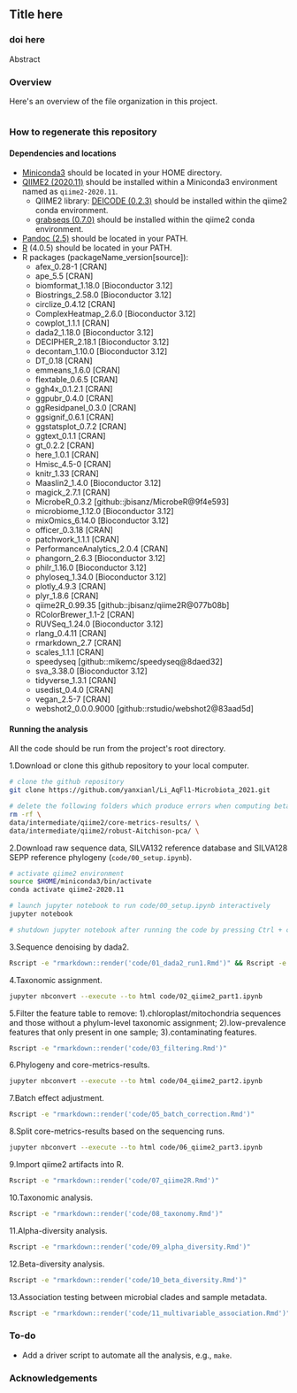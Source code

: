 ## Title here
### doi here

Abstract 

### Overview

Here's an overview of the file organization in this project.
```

```

### How to regenerate this repository

#### Dependencies and locations

* [Miniconda3](https://docs.conda.io/en/latest/miniconda.html) should be located in your HOME directory.
* [QIIME2 (2020.11)](https://docs.qiime2.org/2020.11/) should be installed within a Miniconda3 environment named as `qiime2-2020.11`.
  * QIIME2 library: [DEICODE (0.2.3)](https://library.qiime2.org/plugins/deicode/19/) should be installed within the qiime2 conda environment.
  * [grabseqs (0.7.0)](https://github.com/louiejtaylor/grabseqs) should be installed within the qiime2 conda environment.
* [Pandoc (2.5)](https://pandoc.org/index.html) should be located in your PATH.
* [R](https://www.r-project.org/) (4.0.5) should be located in your PATH.
* R packages (packageName_version[source]): 
  * afex_0.28-1 [CRAN]
  * ape_5.5 [CRAN]
  * biomformat_1.18.0 [Bioconductor 3.12]
  * Biostrings_2.58.0 [Bioconductor 3.12]
  * circlize_0.4.12 [CRAN]
  * ComplexHeatmap_2.6.0 [Bioconductor 3.12]
  * cowplot_1.1.1 [CRAN]
  * dada2_1.18.0 [Bioconductor 3.12]
  * DECIPHER_2.18.1 [Bioconductor 3.12]
  * decontam_1.10.0 [Bioconductor 3.12]
  * DT_0.18 [CRAN]
  * emmeans_1.6.0 [CRAN]
  * flextable_0.6.5 [CRAN]
  * ggh4x_0.1.2.1 [CRAN]
  * ggpubr_0.4.0 [CRAN]
  * ggResidpanel_0.3.0 [CRAN]
  * ggsignif_0.6.1 [CRAN] 
  * ggstatsplot_0.7.2 [CRAN]
  * ggtext_0.1.1 [CRAN]
  * gt_0.2.2 [CRAN]
  * here_1.0.1 [CRAN]
  * Hmisc_4.5-0 [CRAN]
  * knitr_1.33 [CRAN]
  * Maaslin2_1.4.0 [Bioconductor 3.12]
  * magick_2.7.1 [CRAN]
  * MicrobeR_0.3.2 [github::jbisanz/MicrobeR@9f4e593]
  * microbiome_1.12.0 [Bioconductor 3.12] 
  * mixOmics_6.14.0 [Bioconductor 3.12]
  * officer_0.3.18 [CRAN]
  * patchwork_1.1.1 [CRAN]
  * PerformanceAnalytics_2.0.4 [CRAN]
  * phangorn_2.6.3 [Bioconductor 3.12]
  * philr_1.16.0 [Bioconductor 3.12]
  * phyloseq_1.34.0 [Bioconductor 3.12] 
  * plotly_4.9.3 [CRAN]
  * plyr_1.8.6 [CRAN]
  * qiime2R_0.99.35 [github::jbisanz/qiime2R@077b08b]
  * RColorBrewer_1.1-2 [CRAN]
  * RUVSeq_1.24.0  [Bioconductor 3.12] 
  * rlang_0.4.11 [CRAN] 
  * rmarkdown_2.7 [CRAN] 
  * scales_1.1.1 [CRAN]
  * speedyseq [github::mikemc/speedyseq@8daed32]
  * sva_3.38.0 [Bioconductor 3.12]
  * tidyverse_1.3.1 [CRAN]
  * usedist_0.4.0 [CRAN]
  * vegan_2.5-7 [CRAN]
  * webshot2_0.0.0.9000 [github::rstudio/webshot2@83aad5d]
  
#### Running the analysis

All the code should be run from the project's root directory.

1.Download or clone this github repository to your local computer.
```bash
# clone the github repository
git clone https://github.com/yanxianl/Li_AqFl1-Microbiota_2021.git

# delete the following folders which produce errors when computing beta-diversity metrics
rm -rf \ 
data/intermediate/qiime2/core-metrics-results/ \ 
data/intermediate/qiime2/robust-Aitchison-pca/ \
```
2.Download raw sequence data, SILVA132 reference database and SILVA128 SEPP reference phylogeny (`code/00_setup.ipynb`).
```bash
# activate qiime2 environment
source $HOME/miniconda3/bin/activate
conda activate qiime2-2020.11

# launch jupyter notebook to run code/00_setup.ipynb interactively
jupyter notebook

# shutdown jupyter notebook after running the code by pressing Ctrl + c in the terminal
```
3.Sequence denoising by dada2.
```bash
Rscript -e "rmarkdown::render('code/01_dada2_run1.Rmd')" && Rscript -e "rmarkdown::render('code/01_dada2_run2.Rmd')"
```
4.Taxonomic assignment.
```bash
jupyter nbconvert --execute --to html code/02_qiime2_part1.ipynb
```
5.Filter the feature table to remove: 1).chloroplast/mitochondria sequences and those without a phylum-level taxonomic assignment;
2).low-prevalence features that only present in one sample; 3).contaminating features.
```bash
Rscript -e "rmarkdown::render('code/03_filtering.Rmd')"
```
6.Phylogeny and core-metrics-results.
```bash
jupyter nbconvert --execute --to html code/04_qiime2_part2.ipynb
```
7.Batch effect adjustment.
```bash
Rscript -e "rmarkdown::render('code/05_batch_correction.Rmd')"
```
8.Split core-metrics-results based on the sequencing runs.
```bash
jupyter nbconvert --execute --to html code/06_qiime2_part3.ipynb
```
9.Import qiime2 artifacts into R.
```bash
Rscript -e "rmarkdown::render('code/07_qiime2R.Rmd')"
```
10.Taxonomic analysis.
```bash
Rscript -e "rmarkdown::render('code/08_taxonomy.Rmd')"
```
11.Alpha-diversity analysis.
```bash
Rscript -e "rmarkdown::render('code/09_alpha_diversity.Rmd')"
```
12.Beta-diversity analysis.
```bash
Rscript -e "rmarkdown::render('code/10_beta_diversity.Rmd')"
```
13.Association testing between microbial clades and sample metadata.
```bash
Rscript -e "rmarkdown::render('code/11_multivariable_association.Rmd')"
```

### To-do

* Add a driver script to automate all the analysis, e.g., `make`.

### Acknowledgements


